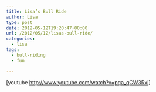 ```yaml
---
title: Lisa’s Bull Ride
author: Lisa
type: post
date: 2012-05-12T19:20:47+00:00
url: /2012/05/12/lisas-bull-ride/
categories:
  - lisa
tags:
  - bull-riding
  - fun

---
```

[youtube http://www.youtube.com/watch?v=pqa_qCW3RxI]